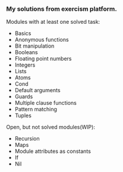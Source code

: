 ### My solutions from exercism platform.

Modules with at least one solved task:

- Basics
- Anonymous functions
- Bit manipulation
- Booleans
- Floating point numbers
- Integers
- Lists
- Atoms
- Cond
- Default arguments
- Guards
- Multiple clause functions
- Pattern matching
- Tuples

Open, but not solved modules(WIP):

- Recursion
- Maps
- Module attributes as constants
- If
- Nil
